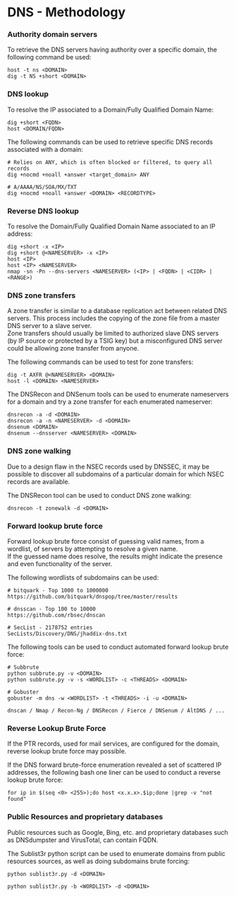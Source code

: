 # DNS - Methodology

### Authority domain servers

To retrieve the DNS servers having authority over a specific domain, the
following command be used:

```
host -t ns <DOMAIN>
dig -t NS +short <DOMAIN>
```

### DNS lookup

To resolve the IP associated to a Domain/Fully Qualified Domain Name:

```
dig +short <FQDN>
host <DOMAIN/FQDN>
```

The following commands can be used to retrieve specific DNS records associated
with a domain:

```
# Relies on ANY, which is often blocked or filtered, to query all records
dig +nocmd +noall +answer <target_domain> ANY

# A/AAAA/NS/SOA/MX/TXT
dig +nocmd +noall +answer <DOMAIN> <RECORDTYPE>
```

### Reverse DNS lookup

To resolve the Domain/Fully Qualified Domain Name associated to an IP address:

```
dig +short -x <IP>
dig +short @<NAMESERVER> -x <IP>
host <IP>
host <IP> <NAMESERVER>
nmap -sn -Pn --dns-servers <NAMESERVER> (<IP> | <FQDN> | <CIDR> | <RANGE>)
```

### DNS zone transfers

A zone transfer is similar to a database replication act between related DNS
servers. This process includes the copying of the zone file from a master DNS
server to a slave server.  
Zone transfers should usually be limited to authorized slave DNS servers (by IP
source or protected by a TSIG key) but a misconfigured DNS server could be
allowing zone transfer from anyone.

The following commands can be used to test for zone transfers:

```
dig -t AXFR @<NAMESERVER> <DOMAIN>
host -l <DOMAIN> <NAMESERVER>
```

The DNSRecon and DNSenum tools can be used to enumerate nameservers for a domain and try a
zone transfer for each enumerated nameserver:

```
dnsrecon -a -d <DOMAIN>
dnsrecon -a -n <NAMESERVER> -d <DOMAIN>
dnsenum <DOMAIN>
dnsenum --dnsserver <NAMESERVER> <DOMAIN>

```

### DNS zone walking

Due to a design flaw in the NSEC records used by DNSSEC, it may be possible to
discover all subdomains of a particular domain for which NSEC records are
available.

The DNSRecon tool can be used to conduct DNS zone walking:

```
dnsrecon -t zonewalk -d <DOMAIN>
```

### Forward lookup brute force

Forward lookup brute force consist of guessing valid names, from a wordlist, of
servers by attempting to resolve a given name.   
If the guessed name does resolve, the results might indicate the presence and
even functionality of the server.

The following wordlists of subdomains can be used:

```
# bitquark - Top 1000 to 1000000
https://github.com/bitquark/dnspop/tree/master/results

# dnsscan - Top 100 to 10000
https://github.com/rbsec/dnscan

# SecList - 2178752 entries
SecLists/Discovery/DNS/jhaddix-dns.txt
```

The following tools can be used to conduct automated forward lookup brute force:

```
# Subbrute
python subbrute.py -v <DOMAIN>
python subbrute.py -v -s <WORDLIST> -c <THREADS> <DOMAIN>

# Gobuster
gobuster -m dns -w <WORDLIST> -t <THREADS> -i -u <DOMAIN>

dnscan / Nmap / Recon-Ng / DNSRecon / Fierce / DNSenum / AltDNS / ...
```

### Reverse Lookup Brute Force

If the PTR records, used for mail services, are configured for the domain,
reverse lookup brute force may possible.

If the DNS forward brute-force enumeration revealed a set of scattered IP
addresses, the following bash one liner can be used to conduct a reverse lookup
brute force:

```
for ip in $(seq <0> <255>);do host <x.x.x>.$ip;done |grep -v "not found"
```

### Public Resources and proprietary databases

Public resources such as Google, Bing, etc. and proprietary databases such as
DNSdumpster and VirusTotal, can contain FQDN.

The Sublist3r python script can be used to enumerate domains from public
resources sources, as well as doing subdomains brute forcing:

```
python sublist3r.py -d <DOMAIN>

python sublist3r.py -b <WORDLIST> -d <DOMAIN>
```
